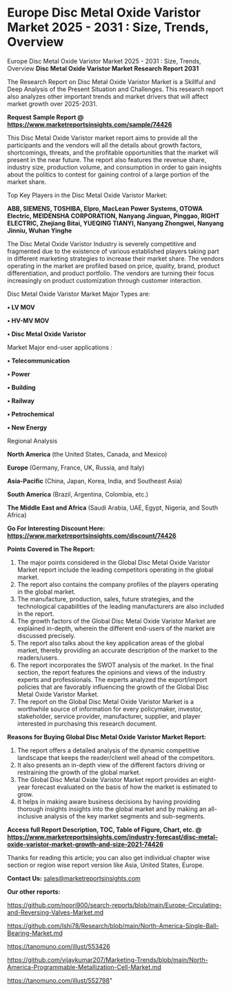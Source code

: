 # Europe Disc Metal Oxide Varistor Market 2025 - 2031 : Size, Trends, Overview
Europe Disc Metal Oxide Varistor Market 2025 - 2031 : Size, Trends, Overview
<strong>Disc Metal Oxide Varistor Market Research Report 2031</strong>

The Research Report on Disc Metal Oxide Varistor Market is a Skillful and Deep Analysis of the Present Situation and Challenges. This research report also analyzes other important trends and market drivers that will affect market growth over 2025-2031.

<strong>Request Sample Report @ <a href=https://www.marketreportsinsights.com/sample/74426>https://www.marketreportsinsights.com/sample/74426</a></strong>

This Disc Metal Oxide Varistor market report aims to provide all the participants and the vendors will all the details about growth factors, shortcomings, threats, and the profitable opportunities that the market will present in the near future. The report also features the revenue share, industry size, production volume, and consumption in order to gain insights about the politics to contest for gaining control of a large portion of the market share.

Top Key Players in the Disc Metal Oxide Varistor Market:

<strong>ABB, SIEMENS, TOSHIBA, Elpro, MacLean Power Systems, OTOWA Electric, MEIDENSHA CORPORATION, Nanyang Jinguan, Pinggao, RIGHT ELECTRIC, Zhejiang Bitai, YUEQING TIANYI, Nanyang Zhongwei, Nanyang Jinniu, Wuhan Yinghe</strong>

The Disc Metal Oxide Varistor Industry is severely competitive and fragmented due to the existence of various established players taking part in different marketing strategies to increase their market share. The vendors operating in the market are profiled based on price, quality, brand, product differentiation, and product portfolio. The vendors are turning their focus increasingly on product customization through customer interaction.

Disc Metal Oxide Varistor Market Major Types are:

<strong>• LV MOV

• HV-MV MOV

• Disc Metal Oxide Varistor</strong>

Market Major end-user applications :

<strong>• Telecommunication

• Power

• Building

• Railway

• Petrochemical

• New Energy</strong>

Regional Analysis

</u><strong><b>North America</b></strong> (the United States, Canada, and Mexico)

<strong><b>Europe </b></strong>(Germany, France, UK, Russia, and Italy)

<strong><b>Asia-Pacific</b></strong> (China, Japan, Korea, India, and Southeast Asia)

<strong><b>South America</b></strong> (Brazil, Argentina, Colombia, etc.)

<strong><b>The Middle East and Africa</b></strong> (Saudi Arabia, UAE, Egypt, Nigeria, and South Africa)

<strong>Go For Interesting Discount Here: <a href=https://www.marketreportsinsights.com/discount/74426>https://www.marketreportsinsights.com/discount/74426</a></strong>

<strong>Points Covered in The Report:</strong>
<ol>
  <li>The major points considered in the Global Disc Metal Oxide Varistor Market report include the leading competitors operating in the global market.</li>
  <li>The report also contains the company profiles of the players operating in the global market.</li>
  <li>The manufacture, production, sales, future strategies, and the technological capabilities of the leading manufacturers are also included in the report.</li>
  <li>The growth factors of the Global Disc Metal Oxide Varistor Market are explained in-depth, wherein the different end-users of the market are discussed precisely.</li>
  <li>The report also talks about the key application areas of the global market, thereby providing an accurate description of the market to the readers/users.</li>
  <li>The report incorporates the SWOT analysis of the market. In the final section, the report features the opinions and views of the industry experts and professionals. The experts analyzed the export/import policies that are favorably influencing the growth of the Global Disc Metal Oxide Varistor Market.</li>
  <li>The report on the Global Disc Metal Oxide Varistor Market is a worthwhile source of information for every policymaker, investor, stakeholder, service provider, manufacturer, supplier, and player interested in purchasing this research document.</li>
</ol>
<strong>Reasons for Buying Global Disc Metal Oxide Varistor Market Report:</strong>

<ol>
  <li>The report offers a detailed analysis of the dynamic competitive landscape that keeps the reader/client well ahead of the competitors.</li>
  <li>It also presents an in-depth view of the different factors driving or restraining the growth of the global market.</li>
  <li>The Global Disc Metal Oxide Varistor Market report provides an eight-year forecast evaluated on the basis of how the market is estimated to grow.</li>
  <li>It helps in making aware business decisions by having providing thorough insights insights into the global market and by making an all-inclusive analysis of the key market segments and sub-segments.</li>
</ol>
<strong>Access full Report Description, TOC, Table of Figure, Chart, etc. @ <a href=https://www.marketreportsinsights.com/industry-forecast/disc-metal-oxide-varistor-market-growth-and-size-2021-74426>https://www.marketreportsinsights.com/industry-forecast/disc-metal-oxide-varistor-market-growth-and-size-2021-74426</a></strong>


Thanks for reading this article; you can also get individual chapter wise section or region wise report version like Asia, United States, Europe.

<strong>Contact Us:</strong>
sales@marketreportsinsights.com

<strong>Our other reports:</strong>

<a href=https://github.com/noori900/search-reports/blob/main/Europe-Circulating-and-Reversing-Valves-Market.md>https://github.com/noori900/search-reports/blob/main/Europe-Circulating-and-Reversing-Valves-Market.md</a>

<a href=https://github.com/Ishi78/Research/blob/main/North-America-Single-Ball-Bearing-Market.md>https://github.com/Ishi78/Research/blob/main/North-America-Single-Ball-Bearing-Market.md</a>

<a href=https://tanomuno.com/illust/553426>https://tanomuno.com/illust/553426</a>

<a href=https://github.com/vijaykumar207/Marketing-Trends/blob/main/North-America-Programmable-Metallization-Cell-Market.md>https://github.com/vijaykumar207/Marketing-Trends/blob/main/North-America-Programmable-Metallization-Cell-Market.md</a>

<a href=https://tanomuno.com/illust/552798>https://tanomuno.com/illust/552798</a>"
